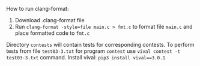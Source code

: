How to run clang-format:
1. Download .clang-format file
2. Run `clang-format -style=file main.c > fmt.c` to format file `main.c` and place formatted code to `fmt.c`

Directory `contests` will contain tests for corresponding contests.
To perform tests from file `test03-3.txt` for program `contest` use `vival contest -t test03-3.txt` command.
Install vival: `pip3 install vival==3.0.1`
